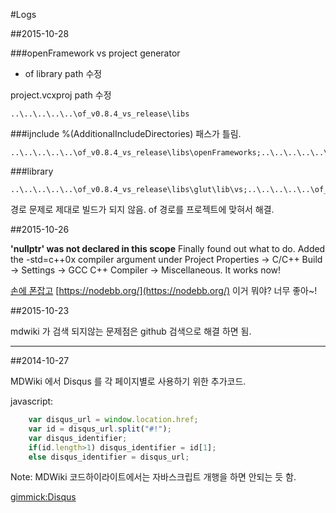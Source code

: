 #Logs

##2015-10-28

###openFramework vs project generator

- of library path 수정

project.vcxproj path 수정
```
..\..\..\..\..\of_v0.8.4_vs_release\libs
```

###ijnclude
%(AdditionalIncludeDirectories) 패스가 틀림.

```
..\..\..\..\..\of_v0.8.4_vs_release\libs\openFrameworks;..\..\..\..\..\of_v0.8.4_vs_release\libs\openFrameworks\graphics;..\..\..\..\..\of_v0.8.4_vs_release\libs\openFrameworks\app;..\..\..\..\..\of_v0.8.4_vs_release\libs\openFrameworks\sound;..\..\..\..\..\of_v0.8.4_vs_release\libs\openFrameworks\utils;..\..\..\..\..\of_v0.8.4_vs_release\libs\openFrameworks\communication;..\..\..\..\..\of_v0.8.4_vs_release\libs\openFrameworks\video;..\..\..\..\..\of_v0.8.4_vs_release\libs\openFrameworks\types;..\..\..\..\..\of_v0.8.4_vs_release\libs\openFrameworks\math;..\..\..\..\..\of_v0.8.4_vs_release\libs\openFrameworks\3d;..\..\..\..\..\of_v0.8.4_vs_release\libs\openFrameworks\gl;..\..\..\..\..\of_v0.8.4_vs_release\libs\openFrameworks\events;..\..\..\..\..\of_v0.8.4_vs_release\libs\glut\include;..\..\..\..\..\of_v0.8.4_vs_release\libs\rtAudio\include;..\..\..\..\..\of_v0.8.4_vs_release\libs\quicktime\include;..\..\..\..\..\of_v0.8.4_vs_release\libs\freetype\include;..\..\..\..\..\of_v0.8.4_vs_release\libs\freetype\include\freetype2;..\..\..\..\..\of_v0.8.4_vs_release\libs\freeImage\include;..\..\..\..\..\of_v0.8.4_vs_release\libs\fmodex\include;..\..\..\..\..\of_v0.8.4_vs_release\libs\videoInput\include;..\..\..\..\..\of_v0.8.4_vs_release\libs\glew\include\;..\..\..\..\..\of_v0.8.4_vs_release\libs\glu\include;..\..\..\..\..\of_v0.8.4_vs_release\libs\tess2\include;..\..\..\..\..\of_v0.8.4_vs_release\libs\cairo\include\cairo;..\..\..\..\..\of_v0.8.4_vs_release\libs\poco\include;..\..\..\..\..\of_v0.8.4_vs_release\libs\glfw\include;..\..\..\..\..\of_v0.8.4_vs_release\libs\openssl\include;..\..\..\..\..\of_v0.8.4_vs_release\addons;
```

###library
```
..\..\..\..\..\of_v0.8.4_vs_release\libs\glut\lib\vs;..\..\..\..\..\of_v0.8.4_vs_release\libs\glfw\lib\vs;..\..\..\..\..\of_v0.8.4_vs_release\libs\rtAudio\lib\vs;..\..\..\..\..\of_v0.8.4_vs_release\libs\FreeImage\lib\vs;..\..\..\..\..\of_v0.8.4_vs_release\libs\freetype\lib\vs;..\..\..\..\..\of_v0.8.4_vs_release\libs\quicktime\lib\vs;..\..\..\..\..\of_v0.8.4_vs_release\libs\fmodex\lib\vs;..\..\..\..\..\of_v0.8.4_vs_release\libs\videoInput\lib\vs;..\..\..\..\..\of_v0.8.4_vs_release\libs\cairo\lib\vs;..\..\..\..\..\of_v0.8.4_vs_release\libs\glew\lib\vs;..\..\..\..\..\of_v0.8.4_vs_release\libs\glu\lib\vs;..\..\..\..\..\of_v0.8.4_vs_release\libs\openssl\lib\vs;..\..\..\..\..\of_v0.8.4_vs_release\libs\Poco\lib\vs;..\..\..\..\..\of_v0.8.4_vs_release\libs\tess2\lib\vs;
```

경로 문제로 제대로 빌드가 되지 않음. of 경로를 프로젝트에 맞혀서 해결.

##2015-10-26

**'nullptr' was not declared in this scope**
Finally found out what to do. Added the -std=c++0x compiler argument under Project Properties -> C/C++ Build -> Settings -> GCC C++ Compiler -> Miscellaneous. It works now!

[손에 폰잡고](http://newmart.iptime.org:2222/)
[https://nodebb.org/](https://nodebb.org/) 이거 뭐야? 너무 좋아~!

##2015-10-23

mdwiki 가 검색 되지않는 문제점은 github 검색으로 해결 하면 됨.

---

##2014-10-27

MDWiki 에서 Disqus 를 각 페이지별로 사용하기 위한 추가코드.

javascript:
```javascript
	var disqus_url = window.location.href;
	var id = disqus_url.split("#!");
	var disqus_identifier;
	if(id.length>1) disqus_identifier = id[1];
	else disqus_identifier = disqus_url;
```

Note: MDWiki 코드하이라이트에서는 자바스크립트 개행을 하면 안되는 듯 함.

[gimmick:Disqus](sewonist-github-io)